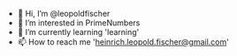 - 👋 Hi, I’m @leopoldfischer
- 👀 I’m interested in PrimeNumbers
- 🌱 I’m currently learning 'learning'
- 📫 How to reach me 'heinrich.leopold.fischer@gmail.com'

<!---!!!--->
